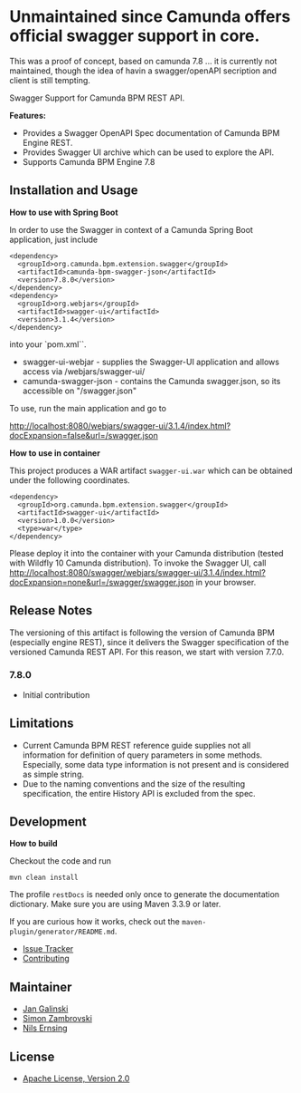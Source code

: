 # Unmaintained since Camunda offers official swagger support in core.

This was a proof of concept, based on camunda 7.8 ... it is currently not maintained, though the idea of havin a swagger/openAPI secription and client is still tempting.

Swagger Support for Camunda BPM REST API. 


**Features:**

* Provides a Swagger OpenAPI Spec documentation of Camunda BPM Engine REST.
* Provides Swagger UI archive which can be used to explore the API.
* Supports Camunda BPM Engine 7.8

## Installation and Usage

**How to use with Spring Boot**

In order to use the Swagger in context of a Camunda Spring Boot application, just include 

    <dependency>
      <groupId>org.camunda.bpm.extension.swagger</groupId>
      <artifactId>camunda-bpm-swagger-json</artifactId>
      <version>7.8.0</version>
    </dependency>
    <dependency>
      <groupId>org.webjars</groupId>
      <artifactId>swagger-ui</artifactId>
      <version>3.1.4</version>
    </dependency>

into your `pom.xml``.

* swagger-ui-webjar - supplies the Swagger-UI application and allows access via /webjars/swagger-ui/<version>
* camunda-swagger-json - contains the Camunda swagger.json, so its accessible on "/swagger.json"

To use, run the main application and go to

[http://localhost:8080/webjars/swagger-ui/3.1.4/index.html?docExpansion=false&url=/swagger.json](http://localhost:8080/webjars/swagger-ui/3.1.4/index.html?docExpansion=false&url=/swagger.json)

**How to use in container**

This project produces a WAR artifact `swagger-ui.war` which can be obtained under the following coordinates.

    <dependency>
      <groupId>org.camunda.bpm.extension.swagger</groupId>
      <artifactId>swagger-ui</artifactId>
      <version>1.0.0</version>	  
      <type>war</type>
    </dependency>

Please deploy it into the container with your Camunda distribution (tested with Wildfly 10 Camunda distribution). To invoke the Swagger UI, 
call [http://localhost:8080/swagger/webjars/swagger-ui/3.1.4/index.html?docExpansion=none&url=/swagger/swagger.json](http://localhost:8080/swagger/webjars/swagger-ui/3.1.4/index.html?docExpansion=none&url=/swagger/swagger.json) 
in your browser.


## Release Notes

The versioning of this artifact is following the version of Camunda BPM (especially engine REST), since it delivers the
Swagger specification of the versioned Camunda REST API. For this reason, we start with version 7.7.0. 


### 7.8.0

* Initial contribution

## Limitations

* Current Camunda BPM REST reference guide supplies not all information for definition of query parameters in some methods. 
Especially, some data type information is not present and is considered as simple string.
* Due to the naming conventions and the size of the resulting specification, the entire History API is excluded from the spec.


## Development

**How to build**

Checkout the code and run 

    mvn clean install
    
The profile `restDocs` is needed only once to generate the documentation dictionary. Make sure you are using Maven 3.3.9 or later.

If you are curious how it works, check out the `maven-plugin/generator/README.md`.

* [Issue Tracker](https://github.com/camunda/camunda-bpm-swagger/issues)
* [Contributing](./CONTRIBUTING) 


## Maintainer

* [Jan Galinski](https://github.com/jangalinski)
* [Simon Zambrovski](https://github.com/zambrovski)
* [Nils Ernsing](https://github.com/nernsting)


## License

* [Apache License, Version 2.0](./LICENSE)
